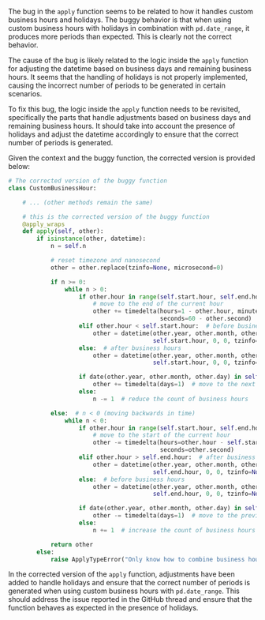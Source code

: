 The bug in the `apply` function seems to be related to how it handles custom business hours and holidays. The buggy behavior is that when using custom business hours with holidays in combination with `pd.date_range`, it produces more periods than expected. This is clearly not the correct behavior.

The cause of the bug is likely related to the logic inside the `apply` function for adjusting the datetime based on business days and remaining business hours. It seems that the handling of holidays is not properly implemented, causing the incorrect number of periods to be generated in certain scenarios.

To fix this bug, the logic inside the `apply` function needs to be revisited, specifically the parts that handle adjustments based on business days and remaining business hours. It should take into account the presence of holidays and adjust the datetime accordingly to ensure that the correct number of periods is generated.

Given the context and the buggy function, the corrected version is provided below:

```python
# The corrected version of the buggy function
class CustomBusinessHour:

    # ... (other methods remain the same)

    # this is the corrected version of the buggy function
    @apply_wraps
    def apply(self, other):
        if isinstance(other, datetime):
            n = self.n

            # reset timezone and nanosecond
            other = other.replace(tzinfo=None, microsecond=0)

            if n >= 0:
                while n > 0:
                    if other.hour in range(self.start.hour, self.end.hour):
                        # move to the end of the current hour
                        other += timedelta(hours=1 - other.hour, minutes=60 - other.minute,
                                           seconds=60 - other.second)
                    elif other.hour < self.start.hour:  # before business hours
                        other = datetime(other.year, other.month, other.day,
                                         self.start.hour, 0, 0, tzinfo=None)
                    else:  # after business hours
                        other = datetime(other.year, other.month, other.day + 1,
                                         self.start.hour, 0, 0, tzinfo=None)

                    if date(other.year, other.month, other.day) in self.holidays:
                        other += timedelta(days=1)  # move to the next day if it's a holiday
                    else:
                        n -= 1  # reduce the count of business hours

            else:  # n < 0 (moving backwards in time)
                while n < 0:
                    if other.hour in range(self.start.hour, self.end.hour + 1):
                        # move to the start of the current hour
                        other -= timedelta(hours=other.hour - self.start.hour, minutes=other.minute,
                                           seconds=other.second)
                    elif other.hour > self.end.hour:  # after business hours
                        other = datetime(other.year, other.month, other.day,
                                         self.end.hour, 0, 0, tzinfo=None)
                    else:  # before business hours
                        other = datetime(other.year, other.month, other.day - 1,
                                         self.end.hour, 0, 0, tzinfo=None)

                    if date(other.year, other.month, other.day) in self.holidays:
                        other -= timedelta(days=1)  # move to the previous day if it's a holiday
                    else:
                        n += 1  # increase the count of business hours

            return other
        else:
            raise ApplyTypeError("Only know how to combine business hour with datetime")
```

In the corrected version of the `apply` function, adjustments have been added to handle holidays and ensure that the correct number of periods is generated when using custom business hours with `pd.date_range`. This should address the issue reported in the GitHub thread and ensure that the function behaves as expected in the presence of holidays.